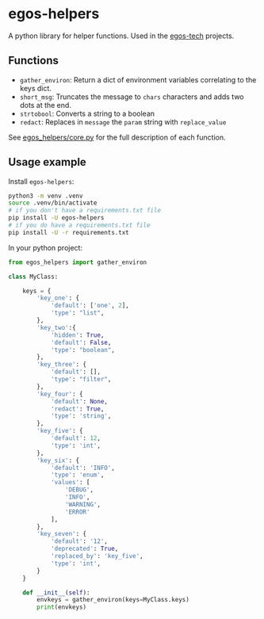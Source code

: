 # egos-helpers

A python library for helper functions. Used in the [egos-tech](https://gitlab.com/egos-tech) projects.

## Functions

* `gather_environ`: Return a dict of environment variables correlating to the keys dict.
* `short_msg`: Truncates the message to `chars` characters and adds two dots at the end.
* `strtobool`: Converts a string to a boolean
* `redact`: Replaces in `message` the `param` string with `replace_value`

See [egos_helpers/core.py](https://gitlab.com/egos-tech/egos-helpers/-/blob/main/egos_helpers/core.py) for the full description of each function.

## Usage example

Install `egos-helpers`:

```sh
python3 -m venv .venv
source .venv/bin/activate
# if you don't have a requirements.txt file
pip install -U egos-helpers
# if you do have a requirements.txt file
pip install -U -r requirements.txt
```

In your python project:

```py
from egos_helpers import gather_environ

class MyClass:

    keys = {
        'key_one': {
            'default': ['one', 2],
            'type': "list",
        },
        'key_two':{
            'hidden': True,
            'default': False,
            'type': "boolean",
        },
        'key_three': {
            'default': [],
            'type': "filter",
        },
        'key_four': {
            'default': None,
            'redact': True,
            'type': 'string',
        },
        'key_five': {
            'default': 12,
            'type': 'int',
        },
        'key_six': {
            'default': 'INFO',
            'type': 'enum',
            'values': [
                'DEBUG',
                'INFO',
                'WARNING',
                'ERROR'
            ],
        },
        'key_seven': {
            'default': '12',
            'deprecated': True,
            'replaced_by': 'key_five',
            'type': 'int',
        }
    }

    def __init__(self):
        envkeys = gather_environ(keys=MyClass.keys)
        print(envkeys)
```
